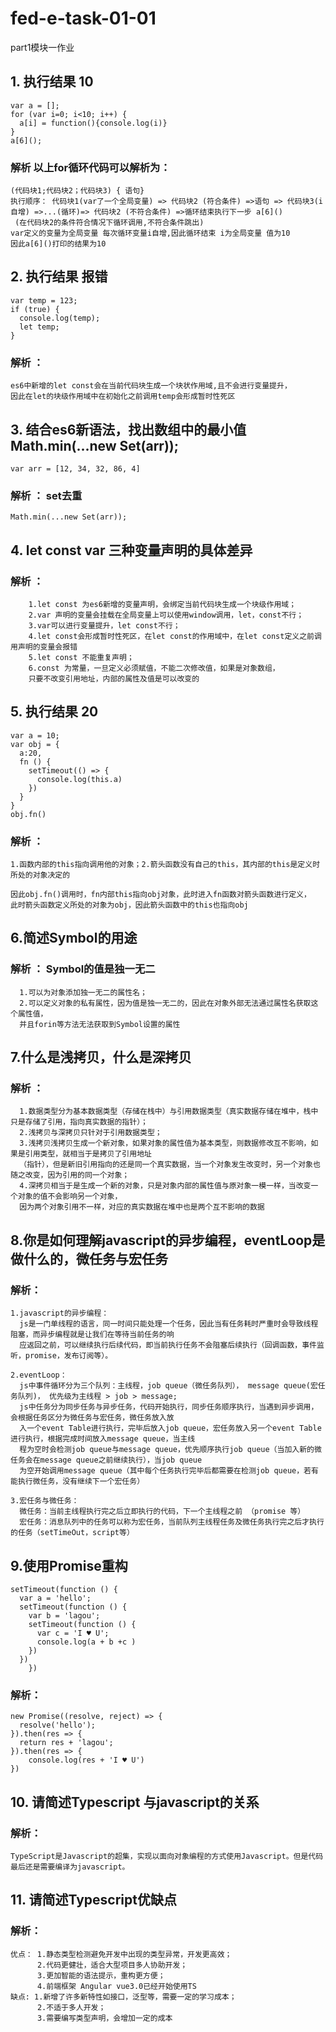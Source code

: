 # fed-e-task-01-01
part1模块一作业

## 1. 执行结果 10
    var a = [];
    for (var i=0; i<10; i++) {
      a[i] = function(){console.log(i)}
    }
    a[6]();

 ### 解析 以上for循环代码可以解析为：
    (代码块1;代码块2；代码块3) { 语句}
    执行顺序： 代码块1(var了一个全局变量) => 代码块2 (符合条件) =>语句 => 代码块3(i自增) =>...(循环)=> 代码块2 (不符合条件) =>循环结束执行下一步 a[6]()
     (在代码块2的条件符合情况下循环调用,不符合条件跳出)
    var定义的变量为全局变量 每次循环变量i自增,因此循环结束 i为全局变量 值为10
    因此a[6]()打印的结果为10

## 2. 执行结果 报错
    var temp = 123;
    if (true) {
      console.log(temp);
      let temp;
    }
 ### 解析 ：    
    es6中新增的let const会在当前代码块生成一个块状作用域,且不会进行变量提升，
    因此在let的块级作用域中在初始化之前调用temp会形成暂时性死区

## 3. 结合es6新语法，找出数组中的最小值 Math.min(...new Set(arr));
    var arr = [12, 34, 32, 86, 4]
### 解析 ： set去重
    Math.min(...new Set(arr));

## 4. let const var 三种变量声明的具体差异

### 解析 ： 
        1.let const 为es6新增的变量声明，会绑定当前代码块生成一个块级作用域；
        2.var 声明的变量会挂载在全局变量上可以使用window调用，let，const不行；
        3.var可以进行变量提升，let const不行；
        4.let const会形成暂时性死区，在let const的作用域中，在let const定义之前调用声明的变量会报错
        5.let const 不能重复声明；
        6.const 为常量，一旦定义必须赋值，不能二次修改值，如果是对象数组，
        只要不改变引用地址，内部的属性及值是可以改变的
## 5. 执行结果 20
    var a = 10;
    var obj = {
      a:20,
      fn () {
        setTimeout(() => {
          console.log(this.a)
        })
      }
    }
    obj.fn()
### 解析 ： 
    1.函数内部的this指向调用他的对象；2.箭头函数没有自己的this，其内部的this是定义时所处的对象决定的

    因此obj.fn()调用时，fn内部this指向obj对象，此时进入fn函数对箭头函数进行定义，
    此时箭头函数定义所处的对象为obj，因此箭头函数中的this也指向obj

## 6.简述Symbol的用途

### 解析 ：   Symbol的值是独一无二
      1.可以为对象添加独一无二的属性名；
      2.可以定义对象的私有属性，因为值是独一无二的，因此在对象外部无法通过属性名获取这个属性值，
      并且forin等方法无法获取到Symbol设置的属性

## 7.什么是浅拷贝，什么是深拷贝

### 解析 ：
      1.数据类型分为基本数据类型（存储在栈中）与引用数据类型（真实数据存储在堆中，栈中只是存储了引用，指向真实数据的指针）；
      2.浅拷贝与深拷贝只针对于引用数据类型； 
      3.浅拷贝浅拷贝生成一个新对象，如果对象的属性值为基本类型，则数据修改互不影响，如果是引用类型，就相当于是拷贝了引用地址
      （指针），但是新旧引用指向的还是同一个真实数据，当一个对象发生改变时，另一个对象也随之改变，因为引用的同一个对象；
      4.深拷贝相当于是生成一个新的对象，只是对象内部的属性值与原对象一模一样，当改变一个对象的值不会影响另一个对象，
      因为两个对象引用不一样，对应的真实数据在堆中也是两个互不影响的数据

## 8.你是如何理解javascript的异步编程，eventLoop是做什么的，微任务与宏任务

### 解析：
    1.javascript的异步编程：
      js是一门单线程的语言，同一时间只能处理一个任务，因此当有任务耗时严重时会导致线程阻塞，而异步编程就是让我们在等待当前任务的响
      应返回之前，可以继续执行后续代码，即当前执行任务不会阻塞后续执行（回调函数，事件监听，promise，发布订阅等）。

    2.eventLoop：
      js中事件循环分为三个队列：主线程，job queue（微任务队列）， message queue(宏任务队列)， 优先级为主线程 > job > message;
      js中任务分为同步任务与异步任务，代码开始执行，同步任务顺序执行，当遇到异步调用，会根据任务区分为微任务与宏任务，微任务放入放
      入一个event Table进行执行，完毕后放入job queue，宏任务放入另一个event Table进行执行，根据完成时间放入message queue，当主线
      程为空时会检测job queue与message queue，优先顺序执行job queue（当加入新的微任务会在message queue之前继续执行），当job queue
      为空开始调用message queue（其中每个任务执行完毕后都需要在检测job queue，若有能执行微任务，没有继续下一个宏任务）

    3.宏任务与微任务：
      微任务：当前主线程执行完之后立即执行的代码，下一个主线程之前 （promise 等）
      宏任务：消息队列中的任务可以称为宏任务，当前队列主线程任务及微任务执行完之后才执行的任务（setTimeOut，script等）
## 9.使用Promise重构
    setTimeout(function () {
      var a = 'hello';
      setTimeout(function () {
        var b = 'lagou';
        setTimeout(function () {
          var c = 'I ♥ U';
          console.log(a + b +c )			  
        })			  
      })
		})
### 解析：
    new Promise((resolve, reject) => {
      resolve('hello');
    }).then(res => {
      return res + 'lagou';
    }).then(res => {
        console.log(res + 'I ♥ U')
    })

## 10. 请简述Typescript 与javascript的关系

### 解析：
    TypeScript是Javascript的超集，实现以面向对象编程的方式使用Javascript。但是代码最后还是需要编译为javascript。

## 11. 请简述Typescript优缺点

### 解析：
    优点： 1.静态类型检测避免开发中出现的类型异常，开发更高效；
          2.代码更健壮，适合大型项目多人协助开发；
          3.更加智能的语法提示，重构更方便；
          4.前端框架 Angular vue3.0已经开始使用TS
    缺点: 1.新增了许多新特性如接口，泛型等，需要一定的学习成本；
          2.不适于多人开发；
          3.需要编写类型声明，会增加一定的成本
